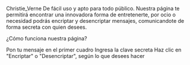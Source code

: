Christie_Verne
De fácil uso y apto para todo público. Nuestra página te permitirá encontrar una innovadora forma de entretenerte, por ocio o necesidad podrás encriptar y desencriptar mensajes, comunicandote de forma secreta con quien desees.

¿Cómo funciona nuestra página?

Pon tu mensaje en el primer cuadro
Ingresa la clave secreta
Haz clic en "Encriptar" o "Desencriptar", según lo que desees hacer
 
